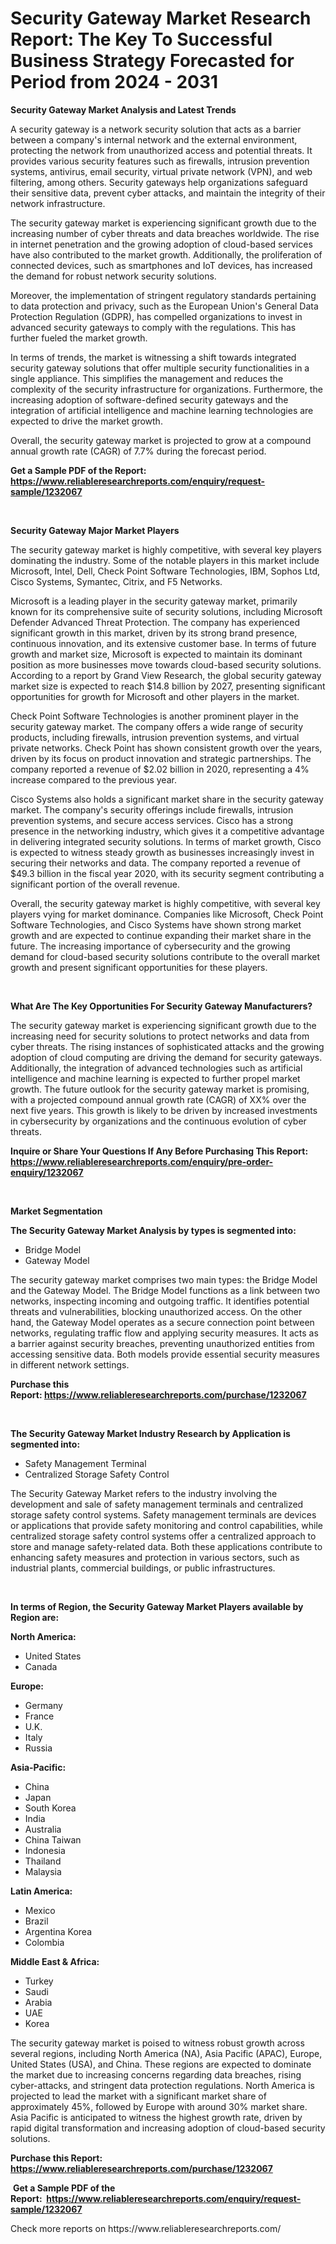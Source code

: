 <p><h1>Security Gateway Market Research Report: The Key To Successful Business Strategy Forecasted for Period from 2024 - 2031</h1></p><p><strong>Security Gateway Market Analysis and Latest Trends</strong></p>
<p><p>A security gateway is a network security solution that acts as a barrier between a company's internal network and the external environment, protecting the network from unauthorized access and potential threats. It provides various security features such as firewalls, intrusion prevention systems, antivirus, email security, virtual private network (VPN), and web filtering, among others. Security gateways help organizations safeguard their sensitive data, prevent cyber attacks, and maintain the integrity of their network infrastructure.</p><p>The security gateway market is experiencing significant growth due to the increasing number of cyber threats and data breaches worldwide. The rise in internet penetration and the growing adoption of cloud-based services have also contributed to the market growth. Additionally, the proliferation of connected devices, such as smartphones and IoT devices, has increased the demand for robust network security solutions.</p><p>Moreover, the implementation of stringent regulatory standards pertaining to data protection and privacy, such as the European Union's General Data Protection Regulation (GDPR), has compelled organizations to invest in advanced security gateways to comply with the regulations. This has further fueled the market growth.</p><p>In terms of trends, the market is witnessing a shift towards integrated security gateway solutions that offer multiple security functionalities in a single appliance. This simplifies the management and reduces the complexity of the security infrastructure for organizations. Furthermore, the increasing adoption of software-defined security gateways and the integration of artificial intelligence and machine learning technologies are expected to drive the market growth.</p><p>Overall, the security gateway market is projected to grow at a compound annual growth rate (CAGR) of 7.7% during the forecast period.</p></p>
<p><strong>Get a Sample PDF of the Report:&nbsp; <a href="https://www.reliableresearchreports.com/enquiry/request-sample/1232067">https://www.reliableresearchreports.com/enquiry/request-sample/1232067</a></strong></p>
<p>&nbsp;</p>
<p><strong>Security Gateway Major Market Players</strong></p>
<p><p>The security gateway market is highly competitive, with several key players dominating the industry. Some of the notable players in this market include Microsoft, Intel, Dell, Check Point Software Technologies, IBM, Sophos Ltd, Cisco Systems, Symantec, Citrix, and F5 Networks.</p><p>Microsoft is a leading player in the security gateway market, primarily known for its comprehensive suite of security solutions, including Microsoft Defender Advanced Threat Protection. The company has experienced significant growth in this market, driven by its strong brand presence, continuous innovation, and its extensive customer base. In terms of future growth and market size, Microsoft is expected to maintain its dominant position as more businesses move towards cloud-based security solutions. According to a report by Grand View Research, the global security gateway market size is expected to reach $14.8 billion by 2027, presenting significant opportunities for growth for Microsoft and other players in the market.</p><p>Check Point Software Technologies is another prominent player in the security gateway market. The company offers a wide range of security products, including firewalls, intrusion prevention systems, and virtual private networks. Check Point has shown consistent growth over the years, driven by its focus on product innovation and strategic partnerships. The company reported a revenue of $2.02 billion in 2020, representing a 4% increase compared to the previous year.</p><p>Cisco Systems also holds a significant market share in the security gateway market. The company's security offerings include firewalls, intrusion prevention systems, and secure access services. Cisco has a strong presence in the networking industry, which gives it a competitive advantage in delivering integrated security solutions. In terms of market growth, Cisco is expected to witness steady growth as businesses increasingly invest in securing their networks and data. The company reported a revenue of $49.3 billion in the fiscal year 2020, with its security segment contributing a significant portion of the overall revenue.</p><p>Overall, the security gateway market is highly competitive, with several key players vying for market dominance. Companies like Microsoft, Check Point Software Technologies, and Cisco Systems have shown strong market growth and are expected to continue expanding their market share in the future. The increasing importance of cybersecurity and the growing demand for cloud-based security solutions contribute to the overall market growth and present significant opportunities for these players.</p></p>
<p>&nbsp;</p>
<p><strong>What Are The Key Opportunities For Security Gateway Manufacturers?</strong></p>
<p><p>The security gateway market is experiencing significant growth due to the increasing need for security solutions to protect networks and data from cyber threats. The rising instances of sophisticated attacks and the growing adoption of cloud computing are driving the demand for security gateways. Additionally, the integration of advanced technologies such as artificial intelligence and machine learning is expected to further propel market growth. The future outlook for the security gateway market is promising, with a projected compound annual growth rate (CAGR) of XX% over the next five years. This growth is likely to be driven by increased investments in cybersecurity by organizations and the continuous evolution of cyber threats.</p></p>
<p><strong>Inquire or Share Your Questions If Any Before Purchasing This Report: <a href="https://www.reliableresearchreports.com/enquiry/pre-order-enquiry/1232067">https://www.reliableresearchreports.com/enquiry/pre-order-enquiry/1232067</a></strong></p>
<p>&nbsp;</p>
<p><strong>Market Segmentation</strong></p>
<p><strong>The Security Gateway Market Analysis by types is segmented into:</strong></p>
<p><ul><li>Bridge Model</li><li>Gateway Model</li></ul></p>
<p><p>The security gateway market comprises two main types: the Bridge Model and the Gateway Model. The Bridge Model functions as a link between two networks, inspecting incoming and outgoing traffic. It identifies potential threats and vulnerabilities, blocking unauthorized access. On the other hand, the Gateway Model operates as a secure connection point between networks, regulating traffic flow and applying security measures. It acts as a barrier against security breaches, preventing unauthorized entities from accessing sensitive data. Both models provide essential security measures in different network settings.</p></p>
<p><strong>Purchase this Report:&nbsp;<a href="https://www.reliableresearchreports.com/purchase/1232067">https://www.reliableresearchreports.com/purchase/1232067</a></strong></p>
<p>&nbsp;</p>
<p><strong>The Security Gateway Market Industry Research by Application is segmented into:</strong></p>
<p><ul><li>Safety Management Terminal</li><li>Centralized Storage Safety Control</li></ul></p>
<p><p>The Security Gateway Market refers to the industry involving the development and sale of safety management terminals and centralized storage safety control systems. Safety management terminals are devices or applications that provide safety monitoring and control capabilities, while centralized storage safety control systems offer a centralized approach to store and manage safety-related data. Both these applications contribute to enhancing safety measures and protection in various sectors, such as industrial plants, commercial buildings, or public infrastructures.</p></p>
<p>&nbsp;</p>
<p><strong>In terms of Region, the Security Gateway Market Players available by Region are:</strong></p>
<p>
    <p> <strong> North America: </strong>
        <ul>
            <li>United States</li>
            <li>Canada</li>
        </ul>
        </p> 
    <p> <strong> Europe: </strong>
        <ul>
            <li>Germany</li>
            <li>France</li>
            <li>U.K.</li>
            <li>Italy</li>
            <li>Russia</li>
        </ul>
        </p> 
    <p> <strong> Asia-Pacific: </strong>
        <ul>
            <li>China</li>
            <li>Japan</li>
            <li>South Korea</li>
            <li>India</li>
            <li>Australia</li>
            <li>China Taiwan</li>
            <li>Indonesia</li>
            <li>Thailand</li>
            <li>Malaysia</li>
        </ul>
        </p> 
    <p> <strong> Latin America: </strong>
        <ul>
            <li>Mexico</li>
            <li>Brazil</li>
            <li>Argentina Korea</li>
            <li>Colombia</li>
        </ul>
        </p> 
    <p> <strong> Middle East & Africa: </strong>
        <ul>
            <li>Turkey</li>
            <li>Saudi</li>
            <li>Arabia</li>
            <li>UAE</li>
            <li>Korea</li>
        </ul>
    </p>
    </p>
<p><p>The security gateway market is poised to witness robust growth across several regions, including North America (NA), Asia Pacific (APAC), Europe, United States (USA), and China. These regions are expected to dominate the market due to increasing concerns regarding data breaches, rising cyber-attacks, and stringent data protection regulations. North America is projected to lead the market with a significant market share of approximately 45%, followed by Europe with around 30% market share. Asia Pacific is anticipated to witness the highest growth rate, driven by rapid digital transformation and increasing adoption of cloud-based security solutions.</p></p>
<p><strong>Purchase this Report: <a href="https://www.reliableresearchreports.com/purchase/1232067">https://www.reliableresearchreports.com/purchase/1232067</a></strong></p>
<p>&nbsp;<strong>Get a Sample PDF of the Report:&nbsp;&nbsp;<a href="https://www.reliableresearchreports.com/enquiry/request-sample/1232067">https://www.reliableresearchreports.com/enquiry/request-sample/1232067</a></strong></p>
<p><strong></strong></p>
<p>Check more reports on https://www.reliableresearchreports.com/</p>